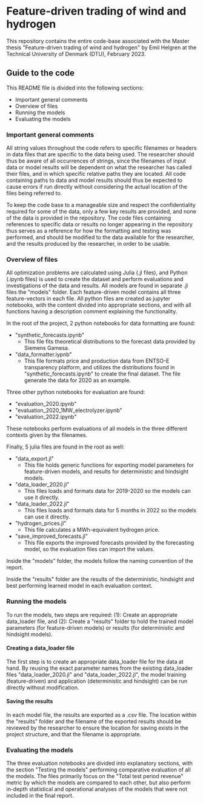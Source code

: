# Feature-driven trading of wind and hydrogen

This repository contains the entire code-base associated with the Master thesis "Feature-driven trading of wind and hydrogen" by Emil Helgren at the Technical University of Denmark (DTU), February 2023.

## Guide to the code

This README file is divided into the following sections:

- Important general comments
- Overview of files
- Running the models
- Evaluating the models

### Important general comments

All string values throughout the code refers to specific filenames or headers in data files that are specific to the data being used. The researcher should thus be aware of all occurrences of strings, since the filenames of input data or model results will be dependent on what the researcher has called their files, and in which specific relative paths they are located. All code containing paths to data and model results should thus be expected to cause errors if run directly without considering the actual location of the files being referred to.

To keep the code base to a manageable size and respect the confidentiality required for some of the data, only a few key results are provided, and none of the data is provided in the repository. The code files containing references to specific data or results no longer appearing in the repository thus serves as a reference for how the formatting and testing was performed, and should be modified to the data available for the researcher, and the results produced by the researcher, in order to be usable.

### Overview of files

All optimization problems are calculated using Julia (.jl files), and Python (.ipynb files) is used to create the dataset and perform evaluations and investigations of the data and results. All models are found in separate .jl files the "models" folder. Each feature-driven model contains all three feature-vectors in each file. All python files are created as jupyter notebooks, with the content divided into appropriate sections, and with all functions having a description comment explaining the functionality. 

In the root of the project, 2 python notebooks for data formatting are found:

- "synthetic_forecasts.ipynb"
  - This file fits theoretical distributions to the forecast data provided by Siemens Gamesa.
- "data_formatter.iypnb"
  - This file formats price and production data from ENTSO-E transparency platform, and utilizes the distributions found in "synthetic_forecasts.ipynb" to create the final dataset. The file generate the data for 2020 as an example.

Three other python notebooks for evaluation are found:

- "evaluation_2020.ipynb"
- "evaluation_2020_1MW_electrolyzer.ipynb"
- "evaluation_2022.ipynb"

These notebooks perform evaluations of all models in the three different contexts given by the filenames.

Finally, 5 julia files are found in the root as well:

- "data_export.jl"
  - This file holds generic functions for exporting model parameters for feature-driven models, and results for deterministic and hindsight models.
- "data_loader_2020.jl"
  - This files loads and formats data for 2019-2020 so the models can use it directly.
- "data_loader_2022.jl"
  - This files loads and formats data for 5 months in 2022 so the models can use it directly.
- "hydrogen_prices.jl"
  - This file calculates a MWh-equivalent hydrogen price.
- "save_improved_forecasts.jl"
  - This file exports the improved forecasts provided by the forecasting model, so the evaluation files can import the values.

Inside the "models" folder, the models follow the naming convention of the report.

Inside the "results" folder are the results of the deterministic, hindsight and best performing learned model in each evaluation context.

### Running the models

To run the models, two steps are required: (1): Create an appropriate data_loader file, and (2): Create a "results" folder to hold the trained model parameters (for feature-driven models) or results (for deterministic and hindsight models).

#### Creating a data_loader file

The first step is to create an appropriate data_loader file for the data at hand. By reusing the exact parameter names from the existing data_loader files "data_loader_2020.jl" and "data_loader_2022.jl", the model training (feature-driven) and application (deterministic and hindsight) can be run directly without modification.

#### Saving the results

In each model file, the results are exported as a .csv file. The location within the "results" folder and the filename of the exported results should be reviewed by the researcher to ensure the location for saving exists in the project structure, and that the filename is appropriate.

### Evaluating the models

The three evaluation notebooks are divided into explanatory sections, with the section "Testing the models" performing comparative evaluation of all the models. The files primarily focus on the "Total test period revenue" metric by which the models are compared to each other, but also perform in-depth statistical and operational analyses of the models that were not included in the final report.
